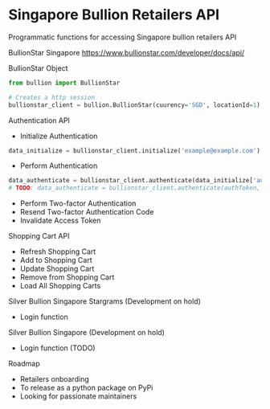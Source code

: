   # Singapore Bullion Retailers API

Programmatic functions for accessing Singapore bullion retailers API


BullionStar Singapore https://www.bullionstar.com/developer/docs/api/

BullionStar Object

```python
from bullion import BullionStar

# Creates a http session
bullionstar_client = bullion.BullionStar(cuurency='SGD', locationId=1)
```

Authentication API
- Initialize Authentication
```python
data_initialize = bullionstar_client.initialize('example@example.com') # TODO: authToken, salt = bullionstar_client.initialize('example@example.com')
```
- Perform Authentication
```python
data_authenticate = bullionstar_client.authenticate(data_initialize['authToken'], BullionStar.encryptPassword(data_initialize['salt'], BullionStar.hashPassword(password))) 
# TODO: data_authenticate = bullionstar_client.authenticate(authToken, BullionStar.encryptPassword(salt, BullionStar.hashPassword(password)))
```
- Perform Two-factor Authentication
- Resend Two-factor Authentication Code
- Invalidate Access Token

Shopping Cart API
- Refresh Shopping Cart
- Add to Shopping Cart
- Update Shopping Cart
- Remove from Shopping Cart
- Load All Shopping Carts

Silver Bullion Singapore Stargrams (Development on hold)
- Login function

Silver Bullion Singapore (Development on hold)
- Login function (TODO)

Roadmap
- Retailers onboarding
- To release as a python package on PyPi
- Looking for passionate maintainers
